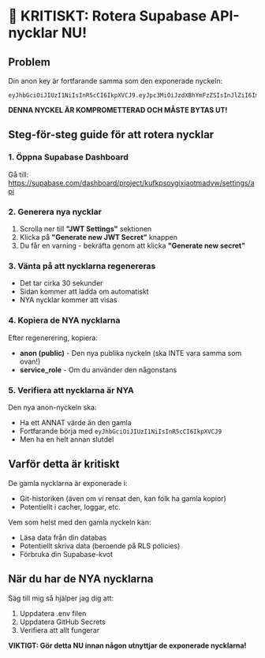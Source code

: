 # 🚨 KRITISKT: Rotera Supabase API-nycklar NU!

## Problem
Din anon key är fortfarande samma som den exponerade nyckeln:
```
eyJhbGciOiJIUzI1NiIsInR5cCI6IkpXVCJ9.eyJpc3MiOiJzdXBhYmFzZSIsInJlZiI6Imt1Zmtwc295Z2l4amFvdG1hZHZ3Iiwicm9sZSI6ImFub24iLCJpYXQiOjE3NjE5MzY1MjIsImV4cCI6MjA3NzUxMjUyMn0.gvnJSZ4qYRE7ndKIljoc0xWL5RpP1Im7JIQLASDAsCc
```

**DENNA NYCKEL ÄR KOMPROMETTERAD OCH MÅSTE BYTAS UT!**

## Steg-för-steg guide för att rotera nycklar

### 1. Öppna Supabase Dashboard
Gå till: https://supabase.com/dashboard/project/kufkpsoygixjaotmadvw/settings/api

### 2. Generera nya nycklar
1. Scrolla ner till **"JWT Settings"** sektionen
2. Klicka på **"Generate new JWT Secret"** knappen
3. Du får en varning - bekräfta genom att klicka **"Generate new secret"**

### 3. Vänta på att nycklarna regenereras
- Det tar cirka 30 sekunder
- Sidan kommer att ladda om automatiskt
- NYA nycklar kommer att visas

### 4. Kopiera de NYA nycklarna
Efter regenerering, kopiera:
- **anon (public)** - Den nya publika nyckeln (ska INTE vara samma som ovan!)
- **service_role** - Om du använder den någonstans

### 5. Verifiera att nycklarna är NYA
Den nya anon-nyckeln ska:
- Ha ett ANNAT värde än den gamla
- Fortfarande börja med `eyJhbGciOiJIUzI1NiIsInR5cCI6IkpXVCJ9`
- Men ha en helt annan slutdel

## Varför detta är kritiskt

De gamla nycklarna är exponerade i:
- Git-historiken (även om vi rensat den, kan folk ha gamla kopior)
- Potentiellt i cacher, loggar, etc.

Vem som helst med den gamla nyckeln kan:
- Läsa data från din databas
- Potentiellt skriva data (beroende på RLS policies)
- Förbruka din Supabase-kvot

## När du har de NYA nycklarna

Säg till mig så hjälper jag dig att:
1. Uppdatera .env filen
2. Uppdatera GitHub Secrets
3. Verifiera att allt fungerar

**VIKTIGT: Gör detta NU innan någon utnyttjar de exponerade nycklarna!**